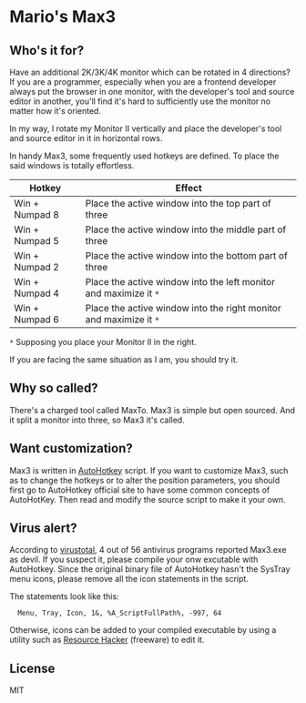# Mario's Max3

## Who's it for?

Have an additional 2K/3K/4K monitor which can be rotated in 4 directions? If you are a programmer, especially when you are a frontend developer always put the browser in one monitor, with the developer's tool and source editor in another, you'll find it's hard to sufficiently use the monitor no matter how it's oriented.

In my way, I rotate my Monitor II vertically and place the developer's tool and source editor in it in horizontal rows.

In handy Max3, some frequently used hotkeys are defined. To place the said windows is totally effortless.

Hotkey | Effect
--- | ---
Win + Numpad 8 | Place the active window into the top part of three
Win + Numpad 5 | Place the active window into the middle part of three
Win + Numpad 2 | Place the active window into the bottom part of three
Win + Numpad 4 | Place the active window into the left monitor and maximize it `*`
Win + Numpad 6 | Place the active window into the right monitor and maximize it `*`

`*` Supposing you place your Monitor II in the right.

If you are facing the same situation as I am, you should try it.

## Why so called?

There's a charged tool called MaxTo. Max3 is simple but open sourced. And it split a monitor into three, so Max3 it's called.

## Want customization?

Max3 is written in [AutoHotkey](http://www.autohotkey.com) script. If you want to customize Max3, such as to change the hotkeys or to alter the position parameters, you should first go to AutoHotkey official site to have some common concepts of AutoHotKey. Then read and modify the source script to make it your own.

## Virus alert?

According to [virustotal](https://www.virustotal.com/en/file/b962aff3231128d44e61e9592416f98fe03131cf1656aba43789f927a658da92/analysis/1459231849/), 4 out of 56 antivirus programs reported Max3.exe as devil. If you suspect it, please compile your onw excutable with AutoHotkey. Since the original binary file of AutoHotkey hasn't the SysTray menu icons, please remove all the icon statements in the script.

The statements look like this:

```
  Menu, Tray, Icon, 1&, %A_ScriptFullPath%, -997, 64
```

Otherwise, icons can be added to your compiled executable by using a utility such as [Resource Hacker](http://angusj.com/resourcehacker/) (freeware) to edit it.

## License

MIT